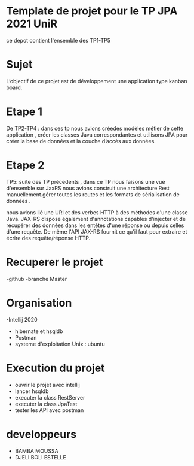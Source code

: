 # Template de projet pour le TP JPA 2021 UniR

ce depot contient l'ensemble des TP1-TP5

  # Sujet
L’objectif de ce projet est de  développement une application type kanban board. 

   # Etape 1
   
De TP2-TP4 : dans ces tp nous avions créedes  modèles métier de cette application , créer les classes Java correspondantes et utilisons JPA pour créer la base de données et la couche d’accès aux données.

 # Etape 2
 TP5: suite des TP précedents , dans ce TP nous faisons une vue d'ensemble sur JaxRS 
 nous avions construit  une architecture Rest manuellement.gérer toutes les routes et les formats de sérialisation de données .
 
 nous avions  lié une URI et des verbes HTTP à des méthodes d'une classe Java. JAX-RS dispose également d'annotations capables d'injecter et de récupérer des données dans les entêtes d'une réponse ou depuis celles d'une requête. De même l'API JAX-RS fournit ce qu'il faut pour extraire et écrire  des requête/réponse HTTP.
 
  # Recuperer le projet
  -github
  -branche Master 
 
  # Organisation 
  -Intellij 2020
  - hibernate et hsqldb
  - Postman
  - systeme d'exploitation Unix : ubuntu
  
  # Execution du projet 
  
  - ouvrir le projet avec intellij
  - lancer hsqldb
  - executer  la class RestServer
  -  executer la  class JpaTest
  - tester les API avec postman 
  
  # developpeurs
  - BAMBA MOUSSA
  - DJELI BOLI ESTELLE

